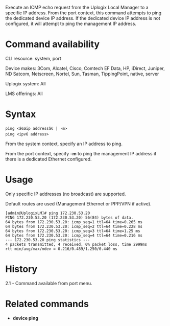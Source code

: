 <!-- 5.4 -->

Execute an ICMP echo request from the Uplogix Local Manager to a specific IP address. From the port context, this command attempts to ping the dedicated device IP address. If the dedicated device IP address is not configured, it will attempt to ping the management IP address. 

# Command availability 

CLI resource: system, port

Device makes: 3Com, Alcatel, Cisco, Comtech EF Data, HP, iDirect, Juniper, ND Satcom, Netscreen, Nortel, Sun, Tasman, TippingPoint, native, server

Uplogix system: All

LMS offerings: All

# Syntax

```
ping <â€œip addressâ€ | -m>
ping <ipv6 address>
```

From the system context, specify an IP address to ping.

From the port context, specify **-m** to ping the management IP address if there is a dedicated Ethernet configured.

# Usage 

Only specific IP addresses (no broadcast) are supported.

Default routes are used (Management Ethernet or PPP/VPN if active).

```
[admin@UplogixLM]# ping 172.230.53.20
PING 172.230.53.20 (172.230.53.20) 56(84) bytes of data.
64 bytes from 172.230.53.20: icmp_seq=1 ttl=64 time=0.265 ms
64 bytes from 172.230.53.20: icmp_seq=2 ttl=64 time=0.228 ms
64 bytes from 172.230.53.20: icmp_seq=3 ttl=64 time=1.25 ms
64 bytes from 172.230.53.20: icmp_seq=4 ttl=64 time=0.216 ms
--- 172.230.53.20 ping statistics ---
4 packets transmitted, 4 received, 0% packet loss, time 2999ms
rtt min/avg/max/mdev = 0.216/0.489/1.250/0.440 ms
```

# History 

2.1 - Command available from port menu.

# Related commands 

- **device ping**
